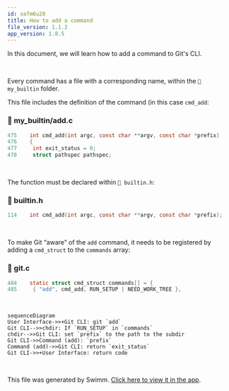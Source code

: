 ```yaml
---
id: xafm6u28
title: How to add a command
file_version: 1.1.2
app_version: 1.8.5
---
```


In this document, we will learn how to add a command to Git's CLI.

<br/>

Every command has a file with a corresponding name, within the `📄 my_builtin` folder.

This file includes the definition of the command (in this case `cmd_add`<swm-token data-swm-token=":my_builtin/add.c:475:2:2:`int cmd_add(int argc, const char **argv, const char *prefix)`"/>:
<!-- NOTE-swimm-snippet: the lines below link your snippet to Swimm -->
### 📄 my_builtin/add.c
```c
475    int cmd_add(int argc, const char **argv, const char *prefix)
476    {
477    	int exit_status = 0;
478    	struct pathspec pathspec;
```

<br/>

The function must be declared within `📄 builtin.h`:
<!-- NOTE-swimm-snippet: the lines below link your snippet to Swimm -->
### 📄 builtin.h
```c
114    int cmd_add(int argc, const char **argv, const char *prefix);
```

<br/>

To make Git “aware” of the `add`<swm-token data-swm-token=":git.c:485:4:4:`	{ &quot;add&quot;, cmd_add, RUN_SETUP | NEED_WORK_TREE },`"/> command, it needs to be registered by adding a `cmd_struct`<swm-token data-swm-token=":git.c:484:4:4:`static struct cmd_struct commands[] = {`"/> to the `commands`<swm-token data-swm-token=":git.c:484:6:6:`static struct cmd_struct commands[] = {`"/> array:
<!-- NOTE-swimm-snippet: the lines below link your snippet to Swimm -->
### 📄 git.c
```c
484    static struct cmd_struct commands[] = {
485    	{ "add", cmd_add, RUN_SETUP | NEED_WORK_TREE },
```

<br/>

<!--MERMAID {width:100}-->
```mermaid
sequenceDiagram
User Interface->>+Git CLI: git `add`
Git CLI-->>chdir: If `RUN_SETUP` in `commands`
chdir-->>Git CLI: set `prefix` to the path to the subdir
Git CLI->>Command (add): `prefix`
Command (add)->>Git CLI: return `exit_status`
Git CLI->>+User Interface: return code
```
<!--MCONTENT {content: "sequenceDiagram<br/>\nUser Interface->>+Git CLI: git `add`<swm-token data-swm-token=\":git.c:485:4:4:`\t{ &quot;add&quot;, cmd_add, RUN_SETUP | NEED_WORK_TREE },`\"/><br/>\nGit CLI\\-\\-\\>>chdir: If `RUN_SETUP`<swm-token data-swm-token=\":git.c:485:11:11:`\t{ &quot;add&quot;, cmd_add, RUN_SETUP | NEED_WORK_TREE },`\"/> in `commands`<swm-token data-swm-token=\":git.c:484:6:6:`static struct cmd_struct commands[] = {`\"/><br/>\nchdir\\-\\-\\>>Git CLI: set `prefix`<swm-token data-swm-token=\":builtin.h:114:22:22:`int cmd_add(int argc, const char **argv, const char *prefix);`\"/> to the path to the subdir<br/>\nGit CLI->>Command (add): `prefix`<swm-token data-swm-token=\":builtin.h:114:22:22:`int cmd_add(int argc, const char **argv, const char *prefix);`\"/><br/>\nCommand (add)->>Git CLI: return `exit_status`<swm-token data-swm-token=\":my_builtin/add.c:472:3:3:`\treturn exit_status;`\"/><br/>\nGit CLI->>+User Interface: return code"} --->

<br/>

This file was generated by Swimm. [Click here to view it in the app](https://app.swimm.io/repos/Z2l0aHViJTNBJTNBZ2l0LXNyYy1wbGF5Z3JvdW5kJTNBJTNBT21lclJvc2VuYmF1bQ==/docs/xafm6u28).
